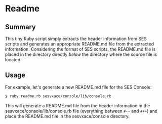 # Readme
## Summary
This tiny Ruby script simply extracts the header information from SES scripts and generates an appropriate README.md file from the extracted information. Considering the format of SES scripts, the README.md file is placed in the directory directly _below_ the directory where the source file is located.

## Usage
For example, let's generate a new README.md file for the SES Console:

```sh
$ ruby readme.rb sesvxace/console/lib/console.rb
```

This will generate a README.md file from the header information in the sesvxace/console/lib/console.rb file (everything between `#--` and `#++`) and place the README.md file in the sesvxace/console directory.
